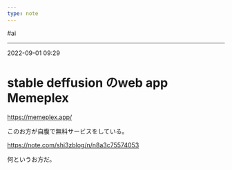 ```yaml
---
type: note
---
```


#ai

---
2022-09-01  09:29

# stable deffusion のweb app Memeplex

https://memeplex.app/


このお方が自腹で無料サービスをしている。

https://note.com/shi3zblog/n/n8a3c75574053

何というお方だ。